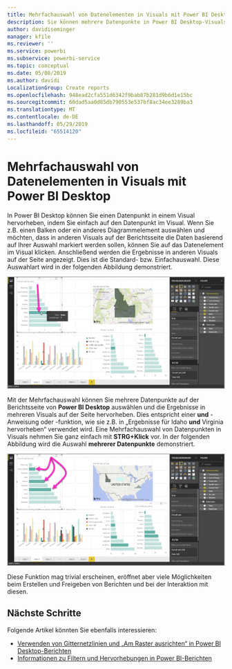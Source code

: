 ```yaml
---
title: Mehrfachauswahl von Datenelementen in Visuals mit Power BI Desktop
description: Sie können mehrere Datenpunkte in Power BI Desktop-Visuals auswählen, indem Sie die STRG-Taste drücken und gleichzeitig mit der Maustaste klicken.
author: davidiseminger
manager: kfile
ms.reviewer: ''
ms.service: powerbi
ms.subservice: powerbi-service
ms.topic: conceptual
ms.date: 05/08/2019
ms.author: davidi
LocalizationGroup: Create reports
ms.openlocfilehash: 948ead2cfa551d6342f9bab87b281d9b6d1e15bc
ms.sourcegitcommit: 60dad5aa0d85db790553e537bf8ac34ee3289ba3
ms.translationtype: MT
ms.contentlocale: de-DE
ms.lasthandoff: 05/29/2019
ms.locfileid: "65514120"
---
```

# <a name="multi-select-data-elements-in-visuals-using-power-bi-desktop"></a>Mehrfachauswahl von Datenelementen in Visuals mit Power BI Desktop

In Power BI Desktop können Sie einen Datenpunkt in einem Visual hervorheben, indem Sie einfach auf den Datenpunkt im Visual. Wenn Sie z.B. einen Balken oder ein anderes Diagrammelement auswählen und möchten, dass in anderen Visuals auf der Berichtsseite die Daten basierend auf Ihrer Auswahl markiert werden sollen, können Sie auf das Datenelement im Visual klicken. Anschließend werden die Ergebnisse in anderen Visuals auf der Seite angezeigt. Dies ist die Standard- bzw. Einfachauswahl. Diese Auswahlart wird in der folgenden Abbildung demonstriert. 

![Einzelnen Datenpunkt ausgewählt](media/desktop-multi-select/multi-select_01.png)

Mit der Mehrfachauswahl können Sie mehrere Datenpunkte auf der Berichtsseite von **Power BI Desktop** auswählen und die Ergebnisse in mehreren Visuals auf der Seite hervorheben. Dies entspricht einer **und** -Anweisung oder -funktion, wie sie z.B. in „Ergebnisse für Idaho **und** Virginia hervorheben“ verwendet wird. Eine Mehrfachauswahl von Datenpunkten in Visuals nehmen Sie ganz einfach mit **STRG+Klick** vor. In der folgenden Abbildung wird die Auswahl **mehrerer Datenpunkte** demonstriert.

![Mehrere Datenpunkte ausgewählt](media/desktop-multi-select/multi-select_02.png)

Diese Funktion mag trivial erscheinen, eröffnet aber viele Möglichkeiten beim Erstellen und Freigeben von Berichten und bei der Interaktion mit diesen. 

## <a name="next-steps"></a>Nächste Schritte

Folgende Artikel könnten Sie ebenfalls interessieren:

* [Verwenden von Gitternetzlinien und „Am Raster ausrichten“ in Power BI Desktop-Berichten](desktop-gridlines-snap-to-grid.md)
* [Informationen zu Filtern und Hervorhebungen in Power BI-Berichten](power-bi-reports-filters-and-highlighting.md)

